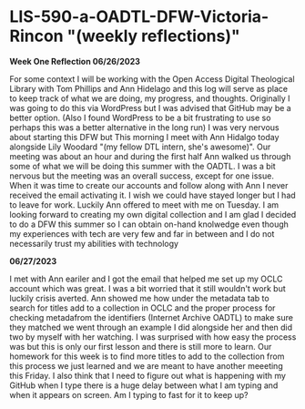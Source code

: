 # LIS-590-a-OADTL-DFW-Victoria-Rincon "(weekly reflections)"
**Week One Reflection 06/26/2023**

For some context I will be working with the Open Access Digital Theological Library with Tom Phillips and Ann Hidelago and this log will serve as place to keep track of what we are doing, my progress, and thoughts. Originally I was going to do this via WordPress but I was advised that GitHub may be a better option. (Also I found WordPress to be a bit frustrating to use so perhaps this was a better alternative in the long run) I was very nervous about starting this DFW but This morning I meet with Ann Hidalgo today alongside Lily Woodard "(my fellow DTL intern, she's awesome)". Our meeting was about an hour and during the first half Ann walked us through some of what we will be doing this summer with the OADTL. I was a bit nervous but the meeting was an overall success, except for one issue. When it was time to create our accounts and follow along with Ann I never received the email activating it. I wish we could have stayed longer but I had to leave for work. Luckily Ann offered to meet with me on Tuesday. I am looking forward to creating my own digital collection and I am glad I decided to do a DFW this summer so I can obtain on-hand knolwedge even though my experiences with tech are very few and far in between and I do not necessarily trust my abilities with technology

**06/27/2023**

I met with Ann eariler and I got the email that helped me set up my OCLC account which was great. I was a bit worried that it still wouldn't work but luckily crisis averted. Ann showed me how under the metadata tab to search for titles add to a collection in OCLC and the proper process for checking metadafrom the identifiers (Internet Archive OADTL) to make sure they matched we went through an example I did alongside her and then did two by myself with her watching. I was surprised with how easy the process was but this is only our first lesson and there is still more to learn. Our homework for this week is to find more titles to add to the collection from this process we just learned and we are meant to have another meeeting this Friday. I also think that I need to figure out what is happening with my GitHub when I type there is a huge delay between what I am typing  and when it appears on screen. Am I typing to fast for it to keep up?
